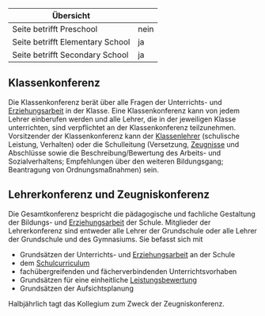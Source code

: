 | Übersicht | |
| --- | --- |
| Seite betrifft Preschool | nein |
| Seite betrifft Elementary School | ja |
| Seite betrifft Secondary School | ja |

## Klassenkonferenz 

Die Klassenkonferenz berät über alle Fragen der Unterrichts- und [Erziehungsarbeit](/ISB-Eltern-wiki/de/Erziehung "Erziehung") in der Klasse. Eine Klassenkonferenz kann von jedem Lehrer einberufen werden und alle Lehrer, die in der jeweiligen Klasse unterrichten, sind verpflichtet an der Klassenkonferenz teilzunehmen. Vorsitzender der Klassenkonferenz kann der [Klassenlehrer](/ISB-Eltern-wiki/de/Klassenleitung_und_Fachlehrer "Klassenleitung und Fachlehrer") (schulische Leistung, Verhalten) oder die Schulleitung (Versetzung, [Zeugnisse](/ISB-Eltern-wiki/de/Leistungsbewertung_und_Zeugnisse "Leistungsbewertung und Zeugnisse") und Abschlüsse sowie die Beschreibung/Bewertung des Arbeits- und Sozialverhaltens; Empfehlungen über den weiteren Bildungsgang; Beantragung von Ordnungsmaßnahmen) sein.

## Lehrerkonferenz und Zeugniskonferenz 

Die Gesamtkonferenz bespricht die pädagogische und fachliche Gestaltung der Bildungs- und [Erziehungsarbeit](/ISB-Eltern-wiki/de/Erziehung "Erziehung") der Schule. Mitglieder der Lehrerkonferenz sind entweder alle Lehrer der Grundschule oder alle Lehrer der Grundschule und des Gymnasiums. Sie befasst sich mit

-   Grundsätzen der Unterrichts- und [Erziehungsarbeit](/ISB-Eltern-wiki/de/Erziehung "Erziehung") an der Schule
-   dem [Schulcurriculum](/ISB-Eltern-wiki/de/Curriculum "Curriculum")
-   fachübergreifenden und fächerverbindenden Unterrichtsvorhaben
-   Grundsätzen für eine einheitliche [Leistungsbewertung](/ISB-Eltern-wiki/de/Leistungsbewertung_und_Zeugnisse "Leistungsbewertung und Zeugnisse")
-   Grundsätzen der Aufsichtsplanung

Halbjährlich tagt das Kollegium zum Zweck der Zeugniskonferenz.